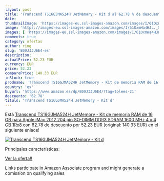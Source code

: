 ```yaml
---
layout: post
title: 'Transcend TS16GJMA524H JetMemory - Kit d al 62.78 % de descuento'
date: 
thumbnailImage: 'https://images-eu.ssl-images-amazon.com/images/I/61OxmHa4HJL._SL200_.jpg'
image: 'https://images-eu.ssl-images-amazon.com/images/I/61OxmHa4HJL._SL200_.jpg'
images: [ 'https://images-eu.ssl-images-amazon.com/images/I/61OxmHa4HJL._SL200_.jpg' ]
comments: true
category: ofertas
author: ring
slug: 'B00JIJU6E4-es'
description:
actualPrice: 52.23 EUR
currency: EUR
price: 52.23
comparePrice: 140.33 EUR
inStock: true
prodname: 'Transcend TS16GJMA524H JetMemory - Kit de memoria RAM de 16 GB para Apple iMac 2012  204 pin SO-DIMM  DDR3 SDRAM  1600 MHz  4 x 4 GB  1Rx8 '
country: 'es'
buyurl: 'https://www.amazon.es/dp/B00JIJU6E4/?tag=tolees-21'
descuento: '62.78'
titulo: 'Transcend TS16GJMA524H JetMemory - Kit d'
---
```


Está [Transcend TS16GJMA524H JetMemory - Kit de memoria RAM de 16 GB para Apple iMac 2012  204 pin SO-DIMM  DDR3 SDRAM  1600 MHz  4 x 4 GB  1Rx8 ](https://www.amazon.es/dp/B00JIJU6E4/?tag=tolees-21) con 62.78 de descuento por 52.23 EUR (original: 140.33 EUR) en el siguiente enlace!

[![Transcend TS16GJMA524H JetMemory - Kit d](https://images-eu.ssl-images-amazon.com/images/I/61OxmHa4HJL._SL200_.jpg)](https://www.amazon.es/dp/B00JIJU6E4/?tag=tolees-21)

Principales características:


[Ver la oferta!!](https://www.amazon.es/dp/B00JIJU6E4/?tag=tolees-21)

Links participate in Amazon Associate program and might generate a comission on qualifying sales


